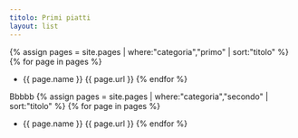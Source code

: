 ```yaml
---
titolo: Primi piatti
layout: list
---
```


{% assign pages = site.pages | where:"categoria","primo" | sort:"titolo" %}
{% for page in pages %}
- {{ page.name }} {{ page.url }}
{% endfor %}

Bbbbb
{% assign pages = site.pages | where:"categoria","secondo" | sort:"titolo" %}
{% for page in pages %}
- {{ page.name }} {{ page.url }}
{% endfor %}